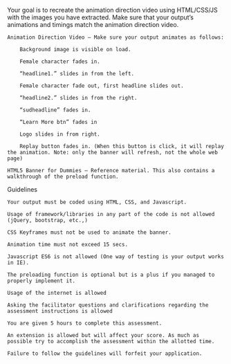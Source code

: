 Your goal is to recreate the animation direction video using HTML/CSS/JS with the images you have extracted. Make sure that your output’s animations and timings match the animation direction video.

    Animation Direction Video – Make sure your output animates as follows:

        Background image is visible on load.

        Female character fades in.

        “headline1.” slides in from the left.

        Female character fade out, first headline slides out.

        “headline2.” slides in from the right.

        “sudheadline” fades in.

        “Learn More btn” fades in

        Logo slides in from right.

        Replay button fades in. (When this button is click, it will replay the animation. Note: only the banner will refresh, not the whole web page)

    HTML5 Banner for Dummies – Reference material. This also contains a walkthrough of the preload function.

Guidelines

    Your output must be coded using HTML, CSS, and Javascript.

    Usage of framework/libraries in any part of the code is not allowed (jQuery, bootstrap, etc.,)

    CSS Keyframes must not be used to animate the banner.

    Animation time must not exceed 15 secs.

    Javascript ES6 is not allowed (One way of testing is your output works in IE).

    The preloading function is optional but is a plus if you managed to properly implement it.

    Usage of the internet is allowed

    Asking the facilitator questions and clarifications regarding the assessment instructions is allowed 

    You are given 5 hours to complete this assessment.

    An extension is allowed but will affect your score. As much as possible try to accomplish the assessment within the allotted time.

    Failure to follow the guidelines will forfeit your application.
